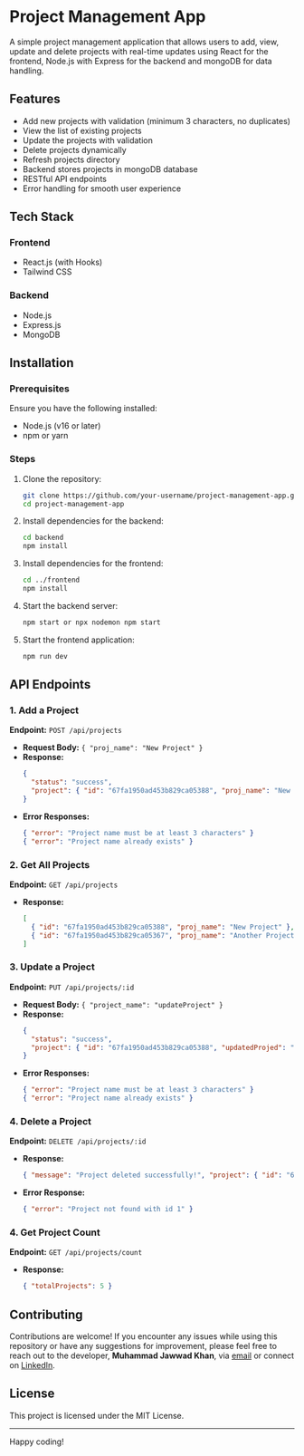 # Project Management App

A simple project management application that allows users to add, view, update and delete projects with real-time updates using React for the frontend, Node.js with Express for the backend and mongoDB for data handling.

## Features
- Add new projects with validation (minimum 3 characters, no duplicates)
- View the list of existing projects
- Update the projects with validation
- Delete projects dynamically
- Refresh projects directory
- Backend stores projects in mongoDB database
- RESTful API endpoints
- Error handling for smooth user experience

## Tech Stack
### Frontend
- React.js (with Hooks)
- Tailwind CSS

### Backend
- Node.js
- Express.js
- MongoDB 

## Installation

### Prerequisites
Ensure you have the following installed:
- Node.js (v16 or later)
- npm or yarn

### Steps
1. Clone the repository:
   ```bash
   git clone https://github.com/your-username/project-management-app.git
   cd project-management-app
   ```

2. Install dependencies for the backend:
   ```bash
   cd backend
   npm install
   ```

3. Install dependencies for the frontend:
   ```bash
   cd ../frontend
   npm install
   ```

4. Start the backend server:
   ```bash
   npm start or npx nodemon npm start
   ```

5. Start the frontend application:
   ```bash
   npm run dev
   ```

## API Endpoints

### **1. Add a Project**
**Endpoint:** `POST /api/projects`
- **Request Body:** `{ "proj_name": "New Project" }`
- **Response:**
  ```json
  {
    "status": "success",
    "project": { "id": "67fa1950ad453b829ca05388", "proj_name": "New Project" }
  }
  ```
- **Error Responses:**
  ```json
  { "error": "Project name must be at least 3 characters" }
  { "error": "Project name already exists" }
  ```

### **2. Get All Projects**
**Endpoint:** `GET /api/projects`
- **Response:**
  ```json
  [
    { "id": "67fa1950ad453b829ca05388", "proj_name": "New Project" },
    { "id": "67fa1950ad453b829ca05367", "proj_name": "Another Project" }
  ]
  ```

### **3. Update a Project**
**Endpoint:** `PUT /api/projects/:id`
- **Request Body:** `{ "project_name": "updateProject" }`
- **Response:**
  ```json
  {
    "status": "success",
    "project": { "id": "67fa1950ad453b829ca05388", "updatedProjed": "projects[projIndex]" }
  }
  ```
- **Error Responses:**
  ```json
  { "error": "Project name must be at least 3 characters" }
  { "error": "Project name already exists" }
  ```

### **4. Delete a Project**
**Endpoint:** `DELETE /api/projects/:id`
- **Response:**
  ```json
  { "message": "Project deleted successfully!", "project": { "id": "67fa1950ad453b829ca05388", "proj_name": "New Project" } }
  ```
- **Error Response:**
  ```json
  { "error": "Project not found with id 1" }
  ```

### **4. Get Project Count**
**Endpoint:** `GET /api/projects/count`
- **Response:**
  ```json
  { "totalProjects": 5 }
  ```

## Contributing
Contributions are welcome! If you encounter any issues while using this repository or have any suggestions for improvement, please feel free to reach out to the developer, **Muhammad Jawwad Khan**, via [email](mailto:m.jawwadkhan777@gmail.com) or connect on [LinkedIn](https://www.linkedin.com/in/jawwadkhan777/).

## License
This project is licensed under the MIT License.

---

Happy coding! 
